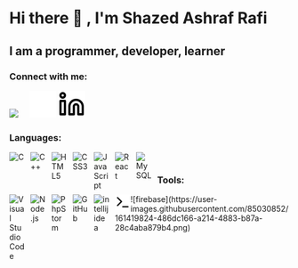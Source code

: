 # Hi there 👋 , I'm Shazed Ashraf Rafi

## I am a programmer, developer, learner

### Connect with me:

[<img  width="28px" src="https://cdn.jsdelivr.net/gh/devicons/devicon/icons/facebook/facebook-original.svg"/>](https://www.facebook.com/shazed.rafi)
&nbsp; &nbsp; 
[![website](./img/linkedin-dark.svg)](https://www.linkedin.com/in/md-shazed-ashraf-4835171b4/#gh-dark-mode-only)
[![website](./img/linkedin-light.svg)](https://www.linkedin.com/in/md-shazed-ashraf-4835171b4/#gh-light-mode-only)
&nbsp; &nbsp; 


### Languages:

<img align="left" alt="C" width="28px" src="https://cdn.jsdelivr.net/gh/devicons/devicon/icons/c/c-original.svg" style="padding-right:10px;" />
<img align="left" alt="C++" width="28px" src="https://cdn.jsdelivr.net/gh/devicons/devicon/icons/cplusplus/cplusplus-original.svg" style="padding-right:10px;" />
<img align="left" alt="HTML5" width="28px" src="https://cdn.jsdelivr.net/gh/devicons/devicon/icons/html5/html5-original.svg" style="padding-right:10px;" />
<img align="left" alt="CSS3" width="28px" src="https://cdn.jsdelivr.net/gh/devicons/devicon/icons/css3/css3-original.svg" style="padding-right:10px;" />
<img align="left" alt="JavaScript" width="28px" src="https://cdn.jsdelivr.net/gh/devicons/devicon/icons/javascript/javascript-original.svg" style="padding-right:10px;" />
<img align="left" alt="React" width="28px" src="https://cdn.jsdelivr.net/gh/devicons/devicon/icons/react/react-original.svg" style="padding-right:10px;" />
<img align="left" alt="MySQL" width="28px" src="https://cdn.jsdelivr.net/gh/devicons/devicon/icons/mysql/mysql-original-wordmark.svg" style="padding-right:10px;" /> <br />

### Tools: 

<img align="left" alt="Visual Studio Code" width="28px" src="https://cdn.jsdelivr.net/gh/devicons/devicon/icons/vscode/vscode-original.svg" style="padding-right:10px;" />
<img align="left" alt="Node.js" width="28px" src="https://cdn.jsdelivr.net/gh/devicons/devicon/icons/nodejs/nodejs-original.svg" style="padding-right:10px;" />
<img align="left" alt="PhpStorm" width="28px" src="https://cdn.jsdelivr.net/gh/devicons/devicon/icons/phpstorm/phpstorm-original-wordmark.svg" style="padding-right:10px;"/>
<img align="left" alt="GitHub" width="28px" src="https://user-images.githubusercontent.com/3369400/139447912-e0f43f33-6d9f-45f8-be46-2df5bbc91289.png" style="padding-right:10px;" />
<img align="left" alt="intellij idea" width="28px" src="https://cdn.jsdelivr.net/gh/devicons/devicon/icons/intellij/intellij-original.svg" style="padding-right:10px;" />
<img align="left" alt="Terminal" width="28px" src="./img/terminal-light.svg" />
![firebase](https://user-images.githubusercontent.com/85030852/161419824-486dc166-a214-4883-b87a-28c4aba879b4.png)


